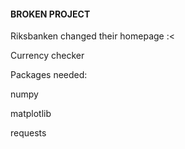 #### BROKEN PROJECT ####
Riksbanken changed their homepage :<

Currency checker

Packages needed:


numpy

matplotlib

requests
